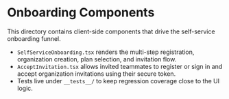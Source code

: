 # Onboarding Components

This directory contains client-side components that drive the self-service onboarding funnel.

- `SelfServiceOnboarding.tsx` renders the multi-step registration, organization creation, plan selection, and invitation flow.
- `AcceptInvitation.tsx` allows invited teammates to register or sign in and accept organization invitations using their secure token.
- Tests live under `__tests__/` to keep regression coverage close to the UI logic.

